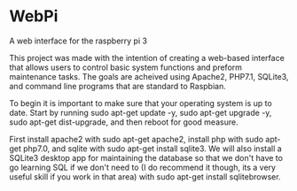 # WebPi
A web interface for the raspberry pi 3

This project was made with the intention of creating a web-based interface that allows users to control basic system functions and preform maintenance tasks. The goals are acheived using Apache2, PHP7.1, SQLite3, and command line programs that are standard to Raspbian.

To begin it is important to make sure that your operating system is up to date. Start by running sudo apt-get update -y, sudo apt-get upgrade -y, sudo apt-get dist-upgrade, and then reboot for good measure.

First install apache2 with sudo apt-get apache2, install php with sudo apt-get php7.0, and sqlite with sudo apt-get install sqlite3. We will also install a SQLite3 desktop app for maintaining the database so that we don't have to go learning SQL if we don't need to (I do recommend it though, its a very useful skill if you work in that area)  with sudo apt-get install sqlitebrowser.

